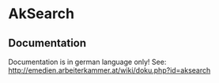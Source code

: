 AkSearch
========

Documentation
-------------
Documentation is in german language only!
See: http://emedien.arbeiterkammer.at/wiki/doku.php?id=aksearch